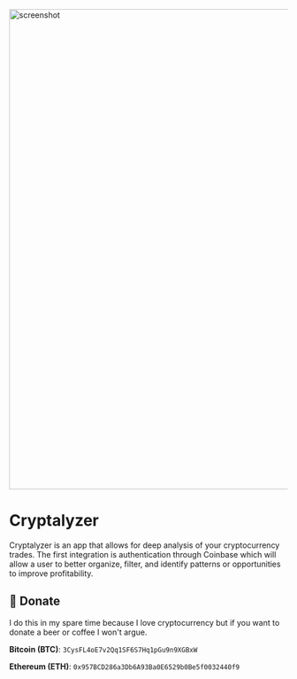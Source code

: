 <img width="867" alt="screenshot" src="https://user-images.githubusercontent.com/464211/120917778-19be9a00-c67f-11eb-934c-8bcd0aa4e2f2.png">

# Cryptalyzer

Cryptalyzer is an app that allows for deep analysis of your cryptocurrency trades. The first integration
is authentication through Coinbase which will allow a user to better organize, filter, and identify patterns or
opportunities to improve profitability.

## :beer: Donate
I do this in my spare time because I love cryptocurrency but if you want to donate a beer or coffee I won't argue.

**Bitcoin (BTC)**: `3CysFL4oE7v2Qq1SF6S7Hq1pGu9n9XGBxW`

**Ethereum (ETH)**: `0x957BCD286a3Db6A93Ba0E6529b0Be5f0032440f9`
